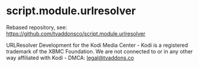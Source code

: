 # script.module.urlresolver

Rebased repository, see: https://github.com/tvaddonsco/script.module.urlresolver

URLResolver Development for the Kodi Media Center - Kodi is a registered trademark of the XBMC Foundation. We are not connected to or in any other way affiliated with Kodi - DMCA: legal@tvaddons.co
